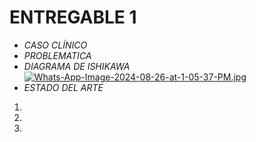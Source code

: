 # ENTREGABLE 1
* *CASO CLÍNICO*
* *PROBLEMATICA*
* *DIAGRAMA DE ISHIKAWA*
[![Whats-App-Image-2024-08-26-at-1-05-37-PM.jpg](https://i.postimg.cc/BvrJwqK1/Whats-App-Image-2024-08-26-at-1-05-37-PM.jpg)](https://postimg.cc/sBJFMCKV)
* *ESTADO DEL ARTE*
1. 
2. 
3. 

